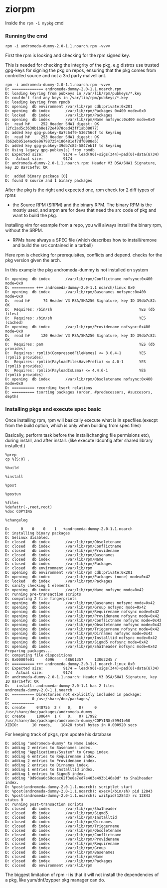 # ziorpm

Inside the `rpm -i mypkg` cmd


### Running the cmd

`rpm -i andromeda-dummy-2.0-1.1.noarch.rpm -vvvv`

First the rpm is looking and checking for the rpm signed key.

This is needed for checking the integrity of the pkg, e.g distros use trusted gpg-keys for signing the pkg on repos,
 ensuring that the pkg comes from controlled source and not a 3rd party malvelliant.

```console
rpm -i andromeda-dummy-2.0-1.1.noarch.rpm -vvvv
D: ============== andromeda-dummy-2.0-1.1.noarch.rpm
D: loading keyring from pubkeys in /var/lib/rpm/pubkeys/*.key
D: couldn't find any keys in /var/lib/rpm/pubkeys/*.key
D: loading keyring from rpmdb
D: opening  db environment /var/lib/rpm cdb:private:0x201
D: opening  db index       /var/lib/rpm/Packages 0x400 mode=0x0
D: locked   db index       /var/lib/rpm/Packages
D: opening  db index       /var/lib/rpm/Name nofsync:0x400 mode=0x0
D:  read h#     252 Header SHA1 digest: OK (2fc2ad5c3630b1b8e172e4978ced43ff1ab38077)
D: added key gpg-pubkey-8a7c64f9-536756cf to keyring
D:  read h#     253 Header SHA1 digest: OK (b62eb951e4ac8e967987254186481ef7df0988e5)
D: added key gpg-pubkey-39db7c82-5847eb1f to keyring
D: Using legacy gpg-pubkey(s) from rpmdb
D: Expected size:         9174 = lead(96)+sigs(344)+pad(0)+data(8734)
D:   Actual size:         9174
D: andromeda-dummy-2.0-1.1.noarch.rpm: Header V3 DSA/SHA1 Signature, key ID 8a7c64f9: OK
```


```console
D: 	added binary package [0]
D: found 0 source and 1 binary packages
```

After the pkg is the right and expected one,  rpm check for 2 diff types of rpms

- the Source RPM (SRPM) and the binary RPM. The binary RPM is the mostly used, and srpm are for devs that need the src code of pkg and want to build the pkg.

Installing vim for example from a repo, you will always install the binary rpm, without the SRPM.

- RPMs have always a SPEC file (which describes how to install/remove and build the src contained in a tarball)


Here rpm is checking for prerequisites, conflicts and depend. checks for the pkg version given the arch.

In this example the pkg andromeda-dummy is not installed on system

```
D: opening  db index       /var/lib/rpm/Conflictname nofsync:0x400 mode=0x0
D: ========== +++ andromeda-dummy-2.0-1.1 noarch/linux 0x0
D: opening  db index       /var/lib/rpm/Basenames nofsync:0x400 mode=0x0
D:  read h#      74 Header V3 RSA/SHA256 Signature, key ID 39db7c82: OK
D:  Requires: /bin/sh                                       YES (db files)
D:  Requires: /bin/sh                                       YES (cached)
D: opening  db index       /var/lib/rpm/Providename nofsync:0x400 mode=0x0
D:  read h#     120 Header V3 RSA/SHA256 Signature, key ID 39db7c82: OK
D:  Requires: pam                                           YES (db provides)
D:  Requires: rpmlib(CompressedFileNames) <= 3.0.4-1        YES (rpmlib provides)
D:  Requires: rpmlib(PayloadFilesHavePrefix) <= 4.0-1       YES (rpmlib provides)
D:  Requires: rpmlib(PayloadIsLzma) <= 4.4.6-1              YES (rpmlib provides)
D: opening  db index       /var/lib/rpm/Obsoletename nofsync:0x400 mode=0x0
D: ========== recording tsort relations
D: ========== tsorting packages (order, #predecessors, #succesors, depth)
```

### Installing pkgs and execute spec basic


Once installing rpm, rpm will basically execute what is in specfiles.(execpt from the build option, which is only when building from spec files)

Basically, perform task before the install(changing file permisions etc), during install, and after install. (like execute ldconfig after shared library installed.)
```console
%prep
cp %{S:0} .

%build

%install

%post

%postun

%files
%defattr(-,root,root)
%doc COPYING

%changelog
```



```console
D:     0    0    0    1   +andromeda-dummy-2.0-1.1.noarch
D: installing binary packages
D: Selinux disabled.
D: closed   db index       /var/lib/rpm/Obsoletename
D: closed   db index       /var/lib/rpm/Conflictname
D: closed   db index       /var/lib/rpm/Providename
D: closed   db index       /var/lib/rpm/Basenames
D: closed   db index       /var/lib/rpm/Name
D: closed   db index       /var/lib/rpm/Packages
D: closed   db environment /var/lib/rpm
D: opening  db environment /var/lib/rpm cdb:private:0x201
D: opening  db index       /var/lib/rpm/Packages (none) mode=0x42
D: locked   db index       /var/lib/rpm/Packages
D: sanity checking 1 elements
D: opening  db index       /var/lib/rpm/Name nofsync mode=0x42
D: running pre-transaction scripts
D: computing 2 file fingerprints
D: opening  db index       /var/lib/rpm/Basenames nofsync mode=0x42
D: opening  db index       /var/lib/rpm/Group nofsync mode=0x42
D: opening  db index       /var/lib/rpm/Requirename nofsync mode=0x42
D: opening  db index       /var/lib/rpm/Providename nofsync mode=0x42
D: opening  db index       /var/lib/rpm/Conflictname nofsync mode=0x42
D: opening  db index       /var/lib/rpm/Obsoletename nofsync mode=0x42
D: opening  db index       /var/lib/rpm/Triggername nofsync mode=0x42
D: opening  db index       /var/lib/rpm/Dirnames nofsync mode=0x42
D: opening  db index       /var/lib/rpm/Installtid nofsync mode=0x42
D: opening  db index       /var/lib/rpm/Sigmd5 nofsync mode=0x42
D: opening  db index       /var/lib/rpm/Sha1header nofsync mode=0x42
Preparing packages...
D: computing file dispositions
D: 0x0000fe01     4096     48601357     13062245 /
D: ========== +++ andromeda-dummy-2.0-1.1 noarch-linux 0x0
D: Expected size:         9174 = lead(96)+sigs(344)+pad(0)+data(8734)
D:   Actual size:         9174
D: andromeda-dummy-2.0-1.1.noarch: Header V3 DSA/SHA1 Signature, key ID 8a7c64f9: OK
D:   install: andromeda-dummy-2.0-1.1 has 2 files
andromeda-dummy-2.0-1.1.noarch
D: ========== Directories not explicitly included in package:
D:          0 /usr/share/doc/packages/
D: ==========
D: create     040755  2 (   0,   0)     0 /usr/share/doc/packages/andromeda-dummy
D: create     100644  1 (   0,   0) 17992 /usr/share/doc/packages/andromeda-dummy/COPYING;59941e50
XZDIO:      10 reads,    18428 total bytes in 0.000920 secs

```

For keeping track of pkgs, rpm update his database
```console
D: adding "andromeda-dummy" to Name index.
D: adding 2 entries to Basenames index.
D: adding "Applications/System" to Group index.
D: adding 6 entries to Requirename index.
D: adding 2 entries to Providename index.
D: adding 2 entries to Dirnames index.
D: adding 1 entries to Installtid index.
D: adding 1 entries to Sigmd5 index.
D: adding "9d9dea0c68caac62f3e8a7ed7e403e493b146a8d" to Sha1header index.
D: %post(andromeda-dummy-2.0-1.1.noarch): scriptlet start
D: %post(andromeda-dummy-2.0-1.1.noarch): execv(/bin/sh) pid 12843
D: %post(andromeda-dummy-2.0-1.1.noarch): waitpid(12843) rc 12843 status 0
D: running post-transaction scripts
D: closed   db index       /var/lib/rpm/Sha1header
D: closed   db index       /var/lib/rpm/Sigmd5
D: closed   db index       /var/lib/rpm/Installtid
D: closed   db index       /var/lib/rpm/Dirnames
D: closed   db index       /var/lib/rpm/Triggername
D: closed   db index       /var/lib/rpm/Obsoletename
D: closed   db index       /var/lib/rpm/Conflictname
D: closed   db index       /var/lib/rpm/Providename
D: closed   db index       /var/lib/rpm/Requirename
D: closed   db index       /var/lib/rpm/Group
D: closed   db index       /var/lib/rpm/Basenames
D: closed   db index       /var/lib/rpm/Name
D: closed   db index       /var/lib/rpm/Packages
D: closed   db environment /var/lib/rpm
```

The biggest limitation of rpm -i is that it will not install the dependencies of a pkg, like yum/dnf/zypper pkg manager can do.
